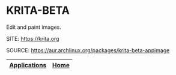 # KRITA-BETA

 Edit and paint images.

 SITE: https://krita.org

 SOURCE: https://aur.archlinux.org/packages/krita-beta-appimage

 | [Applications](https://portable-linux-apps.github.io/apps.html) | [Home](https://portable-linux-apps.github.io)
 | --- | --- |
